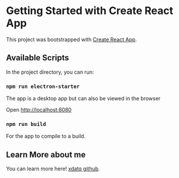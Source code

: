 # Getting Started with Create React App

This project was bootstrapped with [Create React App](https://github.com/facebook/create-react-app).

## Available Scripts

In the project directory, you can run:

### `npm run electron-starter`

The app is a desktop app but can also be viewed in the browser

Open [http://localhost:8080](http://localhost:8080) 

### `npm run build`

For the app to compile to a build.

## Learn More about me

You can learn more here! [xdatq github](https://github.com/xdaTq).
